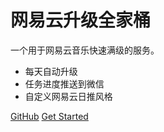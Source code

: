 <!-- _coverpage.md -->

 # 网易云升级全家桶

一个用于网易云音乐快速满级的服务。

- 每天自动升级
- 任务进度推送到微信
- 自定义网易云日推风格

[GitHub](https://github.com/ZainCheung/netease-cloud/) [Get Started](#首页)